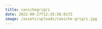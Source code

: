 ```yaml
---
title: canichegrigri
date: 2022-08-27T12:35:58.017Z
image: /assets/uploads/caniche-grigri.jpg
---
```

